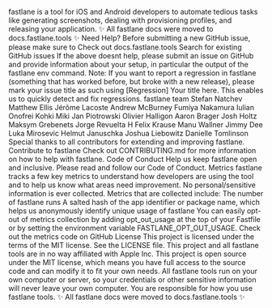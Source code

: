 fastlane is a tool for iOS and Android developers to automate tedious tasks like generating screenshots, dealing with provisioning profiles, and releasing your application. ✨ All fastlane docs were moved to docs.fastlane.tools ✨ Need Help? Before submitting a new GitHub issue, please make sure to Check out docs.fastlane.tools Search for existing GitHub issues If the above doesnt help, please submit an issue on GitHub and provide information about your setup, in particular the output of the fastlane env command. Note: If you want to report a regression in fastlane (something that has worked before, but broke with a new release), please mark your issue title as such using [Regression] Your title here. This enables us to quickly detect and fix regressions. fastlane team Stefan Natchev Matthew Ellis Jérôme Lacoste Andrew McBurney Fumiya Nakamura Iulian Onofrei Kohki Miki Jan Piotrowski Olivier Halligon Aaron Brager Josh Holtz Maksym Grebenets Jorge Revuelta H Felix Krause Manu Wallner Jimmy Dee Luka Mirosevic Helmut Januschka Joshua Liebowitz Danielle Tomlinson Special thanks to all contributors for extending and improving fastlane. Contribute to fastlane Check out CONTRIBUTING.md for more information on how to help with fastlane. Code of Conduct Help us keep fastlane open and inclusive. Please read and follow our Code of Conduct. Metrics fastlane tracks a few key metrics to understand how developers are using the tool and to help us know what areas need improvement. No personal/sensitive information is ever collected. Metrics that are collected include: The number of fastlane runs A salted hash of the app identifier or package name, which helps us anonymously identify unique usage of fastlane You can easily opt-out of metrics collection by adding opt_out_usage at the top of your Fastfile or by setting the environment variable FASTLANE_OPT_OUT_USAGE. Check out the metrics code on GitHub License This project is licensed under the terms of the MIT license. See the LICENSE file. This project and all fastlane tools are in no way affiliated with Apple Inc. This project is open source under the MIT license, which means you have full access to the source code and can modify it to fit your own needs. All fastlane tools run on your own computer or server, so your credentials or other sensitive information will never leave your own computer. You are responsible for how you use fastlane tools. ✨ All fastlane docs were moved to docs.fastlane.tools ✨